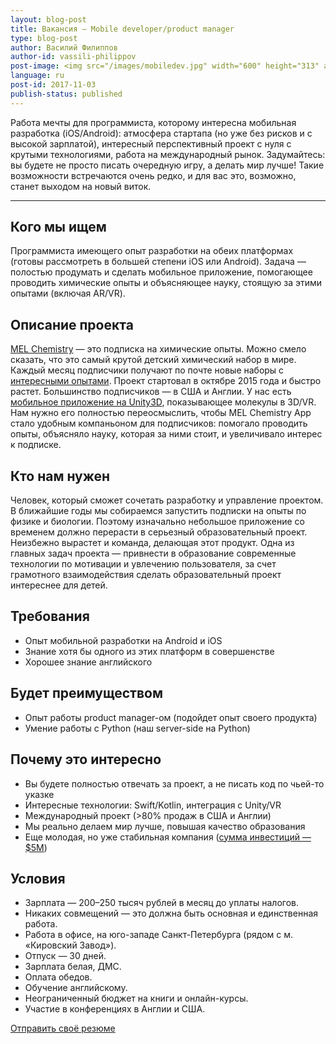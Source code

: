 ```yaml
---
layout: blog-post
title: Вакансия – Mobile developer/product manager
type: blog-post
author: Василий Филиппов
author-id: vassili-philippov
post-image: <img src="/images/mobiledev.jpg" width="600" height="313" alt="Mobile Developer">
language: ru
post-id: 2017-11-03
publish-status: published
---
```

Работа мечты для программиста, которому интересна мобильная разработка (iOS/Android): атмосфера стартапа (но уже без рисков и с высокой зарплатой), интересный перспективный проект с нуля с крутыми технологиями, работа на международный рынок. Задумайтесь: вы будете не просто писать очередную игру, а делать мир лучше! Такие возможности встречаются очень редко, и для вас это, возможно, станет выходом на новый виток.
<!-- more -->

---

## Кого мы ищем

Программиста имеющего опыт разработки на обеих платформах (готовы рассмотреть в большей степени iOS или Android). Задача — полостью продумать и сделать мобильное приложение, помогающее проводить химические опыты и объясняющее науку, стоящую за этими опытами (включая AR/VR).

## Описание проекта

<a href="https://melscience.com/">MEL Chemistry</a> — это подписка на химические опыты. Можно смело сказать, что это самый крутой детский химический набор в мире. Каждый месяц подписчики получают по почте новые наборы с <a href="https://melscience.com/ru/experiments/">интересными опытами</a>. Проект стартовал в октябре 2015 года и быстро растет. Большинство подписчиков — в США и Англии. У нас есть <a href="https://melscience.com/ru/app/">мобильное приложение на Unity3D</a>, показывающее молекулы в 3D/VR. Нам нужно его полностью переосмыслить, чтобы MEL Chemistry App стало удобным компаньоном для подписчиков: помогало проводить опыты, объясняло науку, которая за ними стоит, и увеличивало интерес к подписке. 

## Кто нам нужен

Человек, который сможет сочетать разработку и управление проектом. В ближайшие годы мы собираемся запустить подписки на опыты по физике и биологии. Поэтому изначально небольшое приложение со временем должно перерасти в серьезный образовательный проект. Неизбежно вырастет и команда, делающая этот продукт. Одна из главных задач проекта — привнести в образование современные технологии по мотивации и увлечению пользователя, за счет грамотного взаимодействия сделать образовательный проект интереснее для детей.

## Требования

* Опыт мобильной разработки на Android и iOS
* Знание хотя бы одного из этих платформ в совершенстве
* Хорошее знание английского

## Будет преимуществом

* Опыт работы product manager-ом (подойдет опыт своего продукта)
* Умение работы с Python (наш server-side на Python)

## Почему это интересно

* Вы будете полностью отвечать за проект, а не писать код по чьей-то указке
* Интересные технологии: Swift/Kotlin, интеграция с Unity/VR
* Международный проект (>80% продаж в США и Англии)
* Мы реально делаем мир лучше, повышая качество образования
* Еще молодая, но уже стабильная компания (<a href="https://techcrunch.com/2016/10/12/mel-science-raises-2-5-million-to-put-a-vr-twist-on-chemistry-sets/">сумма инвестиций — $5M</a>)


## Условия

* Зарплата — 200–250 тысяч рублей в месяц до уплаты налогов.
* Никаких совмещений — это должна быть основная и единственная работа.
* Работа в офисе, на юго-западе Санкт-Петербурга (рядом с м. «Кировский Завод»).
* Отпуск — 30 дней.
* Зарплата белая, ДМС.
* Оплата обедов.
* Обучение английскому.
* Неограниченный бюджет на книги и онлайн-курсы.
* Участие в конференциях в Англии и США.

<a class="btn btn-primary btn-lg active" href="mailto:vitaly.erofeenko@melscience.com" role="button">Отправить своё резюме</a>